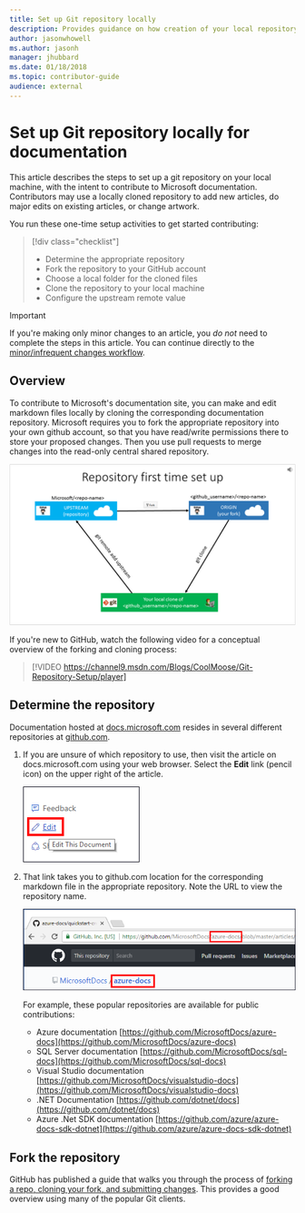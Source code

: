 ```yaml
---
title: Set up Git repository locally
description: Provides guidance on how creation of your local repository to contribute to documentation, including the forking and cloning process.
author: jasonwhowell
ms.author: jasonh
manager: jhubbard
ms.date: 01/18/2018
ms.topic: contributor-guide
audience: external
---
```

# Set up Git repository locally for documentation

This article describes the steps to set up a git repository on your local machine, with the intent to contribute to Microsoft documentation. Contributors may use a locally cloned repository to add new articles, do major edits on existing articles, or change artwork.

You run these one-time setup activities to get started contributing:
> [!div class="checklist"]
> * Determine the appropriate repository
> * Fork the repository to your GitHub account
> * Choose a local folder for the cloned files
> * Clone the repository to your local machine
> * Configure the upstream remote value

> [!IMPORTANT]
> If you're making only minor changes to an article, you *do not* need to complete the steps in this article. You can continue directly to the [minor/infrequent changes workflow](light-workflow.md).
>

## Overview

To contribute to Microsoft's documentation site, you can make and edit markdown files locally by cloning the corresponding documentation repository. Microsoft requires you to fork the appropriate repository into your own github account, so that you have read/write permissions there to store your proposed changes. Then you use pull requests to merge changes into the read-only central shared repository.

![GitHub Triangle](./media/git-and-github-initial-setup.png)

If you're new to GitHub, watch the following video for a conceptual overview of the forking and cloning process:

>[!VIDEO https://channel9.msdn.com/Blogs/CoolMoose/Git-Repository-Setup/player]

## Determine the repository

Documentation hosted at [docs.microsoft.com](https://docs.microsoft.com) resides in several different repositories at [github.com](https://www.github.com).

1. If you are unsure of which repository to use, then visit the article on docs.microsoft.com using your web browser. Select the **Edit** link (pencil icon) on the upper right of the article.

   ![Click Edit to determine the repo and file location.](media/edit-article.png)

2. That link takes you to github.com location for the corresponding markdown file in the appropriate repository. Note the URL to view the repository name.

   ![Notice the URL to determine the repository location.](media/public-repo.png)

   For example, these popular repositories are available for public contributions:
   - Azure documentation [https://github.com/MicrosoftDocs/azure-docs](https://github.com/MicrosoftDocs/azure-docs)
   - SQL Server documentation [https://github.com/MicrosoftDocs/sql-docs](https://github.com/MicrosoftDocs/sql-docs)
   - Visual Studio documentation [https://github.com/MicrosoftDocs/visualstudio-docs](https://github.com/MicrosoftDocs/visualstudio-docs)
   - .NET Documentation [https://github.com/dotnet/docs](https://github.com/dotnet/docs)
   - Azure .Net SDK documentation [https://github.com/azure/azure-docs-sdk-dotnet](https://github.com/azure/azure-docs-sdk-dotnet)

## Fork the repository

GitHub has published a guide that walks you through the process of [forking a repo, cloning your fork, and submitting changes](https://guides.github.com/activities/forking/). This provides a good overview using many of the popular Git clients.
